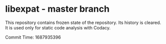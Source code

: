 # libexpat - master branch

This repository contains frozen state of the repository.
Its history is cleared. It is used only for static code
analysis with Codacy.

Commit Time: 1687935396